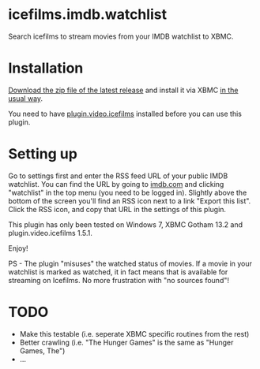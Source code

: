 icefilms.imdb.watchlist
=======================

Search icefilms to stream movies from your IMDB watchlist to XBMC.

Installation
============

[Download the zip file of the latest release](https://github.com/LaundroMat/icefilms.imdb.watchlist/releases/download/0.9/plugin.video.icefilms-imdb-watchlist.zip) and install it via XBMC [in the usual way](http://kodi.wiki/view/HOW-TO:Install_an_Add-on_from_a_zip_file).

You need to have [plugin.video.icefilms](http://superrepo.org/plugin.video.icefilms/) installed before you can use this plugin.

Setting up
==========

Go to settings first and enter the RSS feed URL of your public IMDB watchlist. You can find the URL by going to [imdb.com](http://www.imdb.com) and clicking "watchlist" in the top menu (you need to be logged in). 
Slightly above the bottom of the screen you'll find an RSS icon next to a link "Export this list". Click the RSS icon, and copy that URL in the settings of this plugin.

This plugin has only been tested on Windows 7, XBMC Gotham 13.2 and plugin.video.icefilms 1.5.1.

Enjoy!

PS - The plugin "misuses" the watched status of movies. If a movie in your watchlist is marked as watched, it in fact means that is available for streaming on Icefilms. No more frustration with "no sources found"!

TODO
====

* Make this testable (i.e. seperate XBMC specific routines from the rest)
* Better crawling (i.e. "The Hunger Games" is the same as "Hunger Games, The")
* ...


